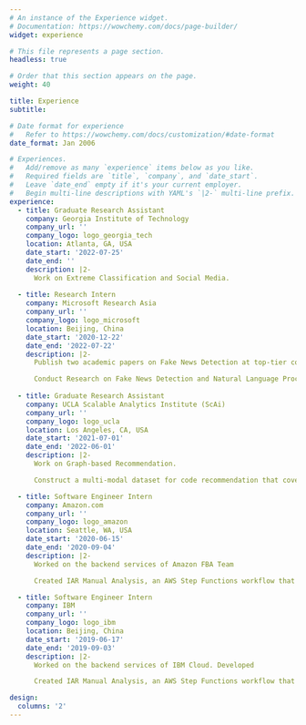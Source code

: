 ```yaml
---
# An instance of the Experience widget.
# Documentation: https://wowchemy.com/docs/page-builder/
widget: experience

# This file represents a page section.
headless: true

# Order that this section appears on the page.
weight: 40

title: Experience
subtitle:

# Date format for experience
#   Refer to https://wowchemy.com/docs/customization/#date-format
date_format: Jan 2006

# Experiences.
#   Add/remove as many `experience` items below as you like.
#   Required fields are `title`, `company`, and `date_start`.
#   Leave `date_end` empty if it's your current employer.
#   Begin multi-line descriptions with YAML's `|2-` multi-line prefix.
experience:
  - title: Graduate Research Assistant
    company: Georgia Institute of Technology
    company_url: ''
    company_logo: logo_georgia_tech
    location: Atlanta, GA, USA
    date_start: '2022-07-25'
    date_end: ''
    description: |2-
      Work on Extreme Classification and Social Media.
  
  - title: Research Intern
    company: Microsoft Research Asia
    company_url: ''
    company_logo: logo_microsoft
    location: Beijing, China
    date_start: '2020-12-22'
    date_end: '2022-07-22'
    description: |2-
      Publish two academic papers on Fake News Detection at top-tier conferences (AAAI'22 and KDD'22).

      Conduct Research on Fake News Detection and Natural Language Processing for low-resource (limited data) scenarios.
  
  - title: Graduate Research Assistant
    company: UCLA Scalable Analytics Institute (ScAi)
    company_url: ''
    company_logo: logo_ucla
    location: Los Angeles, CA, USA
    date_start: '2021-07-01'
    date_end: '2022-06-01'
    description: |2-
      Work on Graph-based Recommendation.

      Construct a multi-modal dataset for code recommendation that covers multiple topics in Computer Science.

  - title: Software Engineer Intern
    company: Amazon.com
    company_url: ''
    company_logo: logo_amazon
    location: Seattle, WA, USA
    date_start: '2020-06-15'
    date_end: '2020-09-04'
    description: |2-
      Worked on the backend services of Amazon FBA Team

      Created IAR Manual Analysis, an AWS Step Functions workflow that uses AWS Lambda to aggregate datapoints from various data sources (S3, DynamoDB) for SageMaker ML model training, and handles $\ge$ 16,000 requests per summary stage.

  - title: Software Engineer Intern
    company: IBM
    company_url: ''
    company_logo: logo_ibm
    location: Beijing, China
    date_start: '2019-06-17'
    date_end: '2019-09-03'
    description: |2-
      Worked on the backend services of IBM Cloud. Developed 

      Created IAR Manual Analysis, an AWS Step Functions workflow that uses AWS Lambda to aggregate datapoints from various data sources (S3, DynamoDB) for SageMaker ML model training, and handles $\ge$ 16,000 requests per summary stage.

design:
  columns: '2'
---
```

